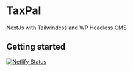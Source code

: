 # TaxPal

NextJs with Tailwindcss and WP Headless CMS

## Getting started

[![Netlify Status](https://api.netlify.com/api/v1/badges/51c68e04-123d-4c92-ac0c-04d5290c7408/deploy-status)](https://app.netlify.com/sites/taxpal/deploys)
